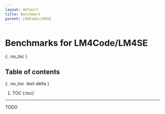 ```yaml
---
layout: default
title: Benchmark
parent: LM4Code/LM4SE
---
```

# Benchmarks for LM4Code/LM4SE
{: .no_toc }

## Table of contents
{: .no_toc .text-delta }

1. TOC
{:toc}

---


TODO
